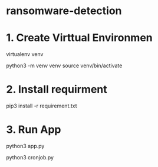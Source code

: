 # ransomware-detection

# 1. Create Virttual Environmen
virtualenv venv

python3 -m venv venv
source venv/bin/activate

# 2. Install requirment

pip3 install -r requirement.txt

# 3. Run App
python3 app.py


python3 cronjob.py